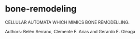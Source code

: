 # bone-remodeling
CELLULAR AUTOMATA WHICH MIMICS BONE REMODELLING.

Authors: Belén Serrano, Clemente F. Arias and Gerardo E. Oleaga
